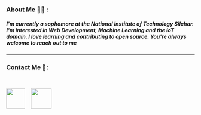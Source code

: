 ### About Me 🙋‍♂️ : 

##### *I'm currently a sophomore at the National Institute of Technology Silchar. I'm interested in **Web Development**, **Machine Learning** and the **IoT domain**. I love learning and contributing to open source. You're always welcome to reach out to me*
---
### Contact Me 🐬:

<br>

[<img src="https://cdn.jsdelivr.net/gh/devicons/devicon/icons/twitter/twitter-original.svg" height="55px" width="50px"/>][twitter]
&nbsp;&nbsp; 
[<img src="https://cdn.jsdelivr.net/gh/devicons/devicon/icons/linkedin/linkedin-original.svg" height="55px"/>][linkedin]


[twitter]: https://twitter.com/swagatmitra
[linkedin]: https://in.linkedin.com/in/swagatmitra-bhattacharya-572048254
[repo]: https://github.com/swagatmitra-b


          
          

          
          
          
          

          
